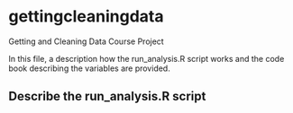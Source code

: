 # gettingcleaningdata
Getting and Cleaning Data Course Project

In this file, a description how the run_analysis.R script works and the code book describing the variables are provided. 

## Describe the run_analysis.R script
